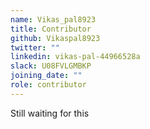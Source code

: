 ```yaml
---
name: Vikas_pal8923
title: Contributor
github: Vikaspal8923
twitter: ""
linkedin: vikas-pal-44966528a
slack: U08FVLGMBKP
joining_date: ""
role: contributor
---
```


Still waiting for this

